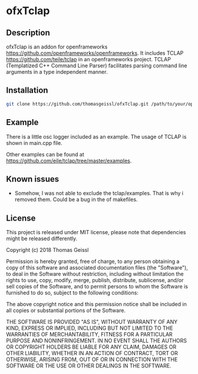 # ofxTclap

## Description
ofxTclap is an addon for openframeworks <https://github.com/openframeworks/openframeworks>.
It includes TCLAP <https://github.com/teile/tclap> in an openframeworks project. TCLAP (Templatized C++ Command Line Parser) facilitates parsing command line arguments in a type independent manner.


## Installation
```sh
git clone https://github.com/thomasgeissl/ofxTclap.git /path/to/your/openframeworks/addons/ofxTclap
```

## Example
There is a little osc logger included as an example. 
The usage of TCLAP is shown in main.cpp file.

Other examples can be found at <https://github.com/eile/tclap/tree/master/examples>.

## Known issues
* Somehow, I was not able to exclude the tclap/examples. That is why i removed them. Could be a bug in the of makefiles.

## License
This project is released under MIT license, please note that dependencies might be released differently.

Copyright (c) 2018 Thomas Geissl

Permission is hereby granted, free of charge, to any person obtaining a copy of this software and associated documentation files (the "Software"), to deal in the Software without restriction, including without limitation the rights to use, copy, modify, merge, publish, distribute, sublicense, and/or sell copies of the Software, and to permit persons to whom the Software is furnished to do so, subject to the following conditions:

The above copyright notice and this permission notice shall be included in all copies or substantial portions of the Software.

THE SOFTWARE IS PROVIDED "AS IS", WITHOUT WARRANTY OF ANY KIND, EXPRESS OR IMPLIED, INCLUDING BUT NOT LIMITED TO THE WARRANTIES OF MERCHANTABILITY, FITNESS FOR A PARTICULAR PURPOSE AND NONINFRINGEMENT. IN NO EVENT SHALL THE AUTHORS OR COPYRIGHT HOLDERS BE LIABLE FOR ANY CLAIM, DAMAGES OR OTHER LIABILITY, WHETHER IN AN ACTION OF CONTRACT, TORT OR OTHERWISE, ARISING FROM, OUT OF OR IN CONNECTION WITH THE SOFTWARE OR THE USE OR OTHER DEALINGS IN THE SOFTWARE.
